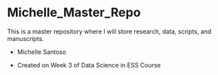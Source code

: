 # Michelle_Master_Repo
This is a master repository where I will store research, data, scripts, and manuscripts. 

- Michelle Santoso

- Created on Week 3 of Data Science in ESS Course

